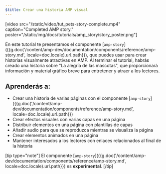 ```yaml
---
$title: Crear una historia AMP visual
---
```


[video src="/static/video/tut_pets-story-complete.mp4" caption="Completed AMP story." poster="/static/img/docs/tutorials/amp_story/story_poster.png"]

En este tutorial te presentamos el componente [`amp-story`]({{g.doc('/content/amp-dev/documentation/components/reference/amp-story.md', locale=doc.locale).url.path}}), que puedes usar para crear historias visualmente atractivas en AMP. Al terminar el tutorial, habrás creado una historia sobre "La alegría de las mascotas", que proporcionará información y material gráfico breve para entretener y atraer a los lectores.

## Aprenderás a:

- Crear una historia de varias páginas con el componente [`amp-story`]({{g.doc('/content/amp-dev/documentation/components/reference/amp-story.md', locale=doc.locale).url.path}})
- Crear efectos visuales con varias capas en una página
- Distribuir elementos en una página con plantillas de capas
- Añadir audio para que se reproduzca mientras se visualiza la página
- Crear elementos animados en una página
- Mantener interesados a los lectores con enlaces relacionados al final de la historia

[tip type="note"]
 El componente [`amp-story`]({{g.doc('/content/amp-dev/documentation/components/reference/amp-story.md', locale=doc.locale).url.path}}) es **experimental**.
[/tip]
